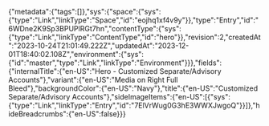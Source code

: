 {"metadata":{"tags":[]},"sys":{"space":{"sys":{"type":"Link","linkType":"Space","id":"eojhq1xf4v9y"}},"type":"Entry","id":"6WDne2K9Sp3BPUPlRGt7hn","contentType":{"sys":{"type":"Link","linkType":"ContentType","id":"hero"}},"revision":2,"createdAt":"2023-10-24T21:01:49.222Z","updatedAt":"2023-12-01T18:40:02.108Z","environment":{"sys":{"id":"master","type":"Link","linkType":"Environment"}}},"fields":{"internalTitle":{"en-US":"Hero - Customized Separate/Advisory Accounts"},"variant":{"en-US":"Media on Right Full Bleed"},"backgroundColor":{"en-US":"Navy"},"title":{"en-US":"Customized Separate/Advisory Accounts"},"sideImageItems":{"en-US":[{"sys":{"type":"Link","linkType":"Entry","id":"7ElVrWug0G3hE3WWXJwgoQ"}}]},"hideBreadcrumbs":{"en-US":false}}}